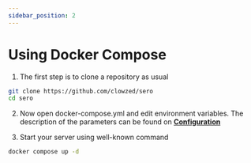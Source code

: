 ```yaml
---
sidebar_position: 2
---
```


# Using Docker Compose

1. The first step is to clone a repository as usual

```bash
git clone https://github.com/clowzed/sero
cd sero
```

2. Now open docker-compose.yml and edit environment variables. The description of the parameters can be found on **[Configuration](../tutorial-installation/configuration.md)**

3. Start your server using well-known command

```sh
docker compose up -d
```
